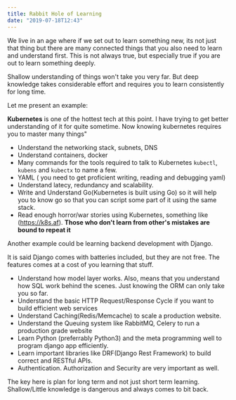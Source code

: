 ```yaml
---
title: Rabbit Hole of Learning
date: "2019-07-18T12:43"
---
```


We live in an age where if we set out to learn something new, its not just that thing but there are many connected things that you also need to learn and understand first. This is not always true, but especially true if you are out to learn something deeply.

Shallow understanding of things won't take you very far. But deep knowledge takes considerable effort and requires you to learn consistently for long time.

Let me present an example:

__Kubernetes__ is one of the hottest tech at this point. I have trying to get better understanding of it for quite sometime. Now knowing kubernetes requires you to master many things"

- Understand the networking stack, subnets, DNS
- Understand containers, docker
- Many commands for the tools required to talk to Kubernetes `kubectl`, `kubens` and `kubectx` to name a few.
- YAML ( you need to get proficient writing, reading and debugging yaml)
- Understand latecy, redundancy and scalability.
- Write and Understand Go(Kubernetes is built using Go) so it will help you to know go so that you can script some part of it using the same stack.
- Read enough horror/war stories using Kubernetes, something like (https://k8s.af). __Those who don't learn from other's mistakes are bound to repeat it__


Another example could be learning backend development with Django.

It is said Django comes with batteries included, but they are not free. The features comes at a cost of you learning that stuff.

- Understand how model layer works. Also, means that you understand how SQL work behind the scenes. Just knowing the ORM can only take you so far.
- Understand the basic HTTP Request/Response Cycle if you want to build efficient web services
- Understand Caching(Redis/Memcache) to scale a production website.
- Understand the Queuing system like RabbitMQ, Celery to run a production grade website
- Learn Python (preferrably Python3) and the meta programming well to program django app efficiently.
- Learn important libraries like DRF(Django Rest Framework) to build correct and RESTful APIs.
- Authentication. Authorization and Security are very important as well.

The key here is plan for long term and not just short term learning. Shallow/Little knowledge is dangerous and always comes to bit back.



